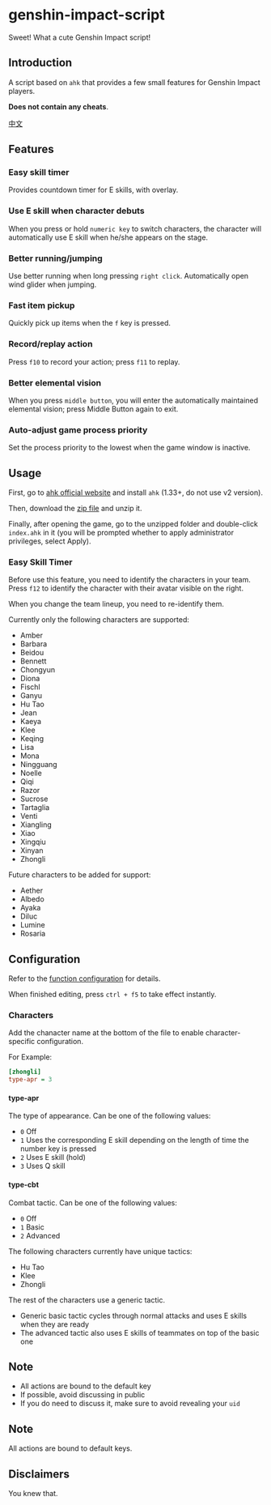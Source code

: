 # genshin-impact-script

Sweet! What a cute Genshin Impact script!

## Introduction

A script based on `ahk` that provides a few small features for Genshin Impact players.

**Does not contain any cheats**.

[中文](./readme-cn.md)

## Features

### Easy skill timer

Provides countdown timer for E skills, with overlay.

### Use E skill when character debuts

When you press or hold `numeric key` to switch characters, the character will automatically use E skill when he/she appears on the stage.

### Better running/jumping

Use better running when long pressing `right click`. Automatically open wind glider when jumping.

### Fast item pickup

Quickly pick up items when the `f` key is pressed.

### Record/replay action

Press `f10` to record your action; press `f11` to replay.

### Better elemental vision

When you press `middle button`, you will enter the automatically maintained elemental vision; press Middle Button again to exit.

### Auto-adjust game process priority

Set the process priority to the lowest when the game window is inactive.

## Usage

First, go to [ahk official website](https://www.autohotkey.com/) and install `ahk` (1.33+, do not use v2 version).

Then, download the [zip file](https://github.com/phonowell/genshin-impact-script/releases/download/0.0.6/Genshin_Impact_Script_0.0.6.zip) and unzip it.

Finally, after opening the game, go to the unzipped folder and double-click `index.ahk` in it (you will be prompted whether to apply administrator privileges, select Apply).

### Easy Skill Timer

Before use this feature, you need to identify the characters in your team. Press `f12` to identify the character with their avatar visible on the right.

When you change the team lineup, you need to re-identify them.

Currently only the following characters are supported:

- Amber
- Barbara
- Beidou
- Bennett
- Chongyun
- Diona
- Fischl
- Ganyu
- Hu Tao
- Jean
- Kaeya
- Klee
- Keqing
- Lisa
- Mona
- Ningguang
- Noelle
- Qiqi
- Razor
- Sucrose
- Tartaglia
- Venti
- Xiangling
- Xiao
- Xingqiu
- Xinyan
- Zhongli

Future characters to be added for support:

- Aether
- Albedo
- Ayaka
- Diluc
- Lumine
- Rosaria

## Configuration

Refer to the [function configuration](./source/config.ini) for details.

When finished editing, press `ctrl + f5` to take effect instantly.

### Characters

Add the chanacter name at the bottom of the file to enable character-specific configuration.

For Example:

```ini
[zhongli]
type-apr = 3
```

#### type-apr

The type of appearance. Can be one of the following values:

- `0` Off
- `1` Uses the corresponding E skill depending on the length of time the number key is pressed
- `2` Uses E skill (hold)
- `3` Uses Q skill

#### type-cbt

Combat tactic. Can be one of the following values:

- `0` Off
- `1` Basic
- `2` Advanced

The following characters currently have unique tactics:

- Hu Tao
- Klee
- Zhongli

The rest of the characters use a generic tactic.

- Generic basic tactic cycles through normal attacks and uses E skills when they are ready
- The advanced tactic also uses E skills of teammates on top of the basic one

## Note

- All actions are bound to the default key
- If possible, avoid discussing in public
- If you do need to discuss it, make sure to avoid revealing your `uid`

## Note

All actions are bound to default keys.

## Disclaimers

You knew that.